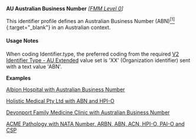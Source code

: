 **AU Australian Business Number**  *[[FMM Level 0](guidance.html)]*

This identifier profile defines an Australian Business Number (ABN)[<sup>[1]</sup>](https://www.abr.business.gov.au/HelpAbnFormat.aspx){:target="_blank"} in an Australian context.

#### Usage Notes
When coding Identifier.type, the preferred coding from the required [V2 Identifier Type - AU Extended](ValueSet-au-hl7v2-0203.html) value set is 'XX' (Organization identifier) sent with a text value 'ABN'.

**Examples**

[Albion Hospital with Australian Business Number](Organization-example1.html)

[Holistic Medical Pty Ltd with ABN and HPI-O](Organization-example2.html)

[Devonport Family Medicine Clinic with Australian Business Number](Organization-example3.html)

[ACME Pathology with NATA Number, ARBN, ABN, ACN, HPI-O, PAI-O and CSP](Organization-f799e349-0385-4fbc-a2aa-b5b50af957ea.html)